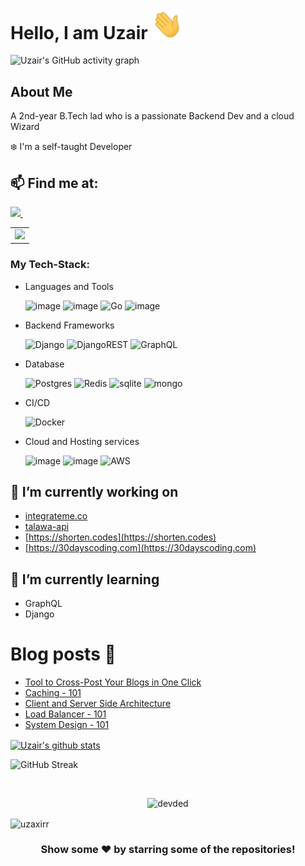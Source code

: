 # Hello, I am Uzair <img src="https://raw.githubusercontent.com/ABSphreak/ABSphreak/master/gifs/Hi.gif" width="50px">

![Uzair's GitHub activity graph](https://activity-graph.herokuapp.com/graph?username=uzaxirr&theme=react-dark&hide_border=true&area=true)



## About Me
A 2nd-year B.Tech lad who is a passionate Backend Dev and a cloud Wizard

❄️ I'm a self-taught Developer
## 📫 Find me at:

<table>
  <tr>
    <a href="https://www.linkedin.com/in/uzaxirr-9285261ba/">
    <img src="https://img.shields.io/badge/linkedin-%230077B5.svg?&style=for-the-badge&logo=linkedin&logoColor=white" />
  </a>&nbsp;&nbsp;
   <td><ahref="mailto:the.uzairali10@gmail.com"><img src="https://img.shields.io/badge/Gmail-D14836?style=for-the-badge&logo=gmail&logoColor=white"></a></td>
</table>

### My Tech-Stack:
* Languages and Tools

  ![image](https://img.shields.io/badge/C%2B%2B-00599C?style=for-the-badge&logo=c%2B%2B&logoColor=white)
  ![image](https://img.shields.io/badge/Python-14354C?style=for-the-badge&logo=python&logoColor=white)
  ![Go](https://img.shields.io/badge/go-%2300ADD8.svg?style=for-the-badge&logo=go&logoColor=white)
  ![image](https://img.shields.io/badge/JavaScript-F7DF1E?style=for-the-badge&logo=javascript&logoColor=black)


* Backend Frameworks

  ![Django](https://img.shields.io/badge/django-%23092E20.svg?style=for-the-badge&logo=django&logoColor=white)
  ![DjangoREST](https://img.shields.io/badge/DJANGO-REST-ff1709?style=for-the-badge&logo=django&logoColor=white&color=ff1709&labelColor=gray)
  ![GraphQL](https://img.shields.io/badge/-GraphQL-E10098?style=for-the-badge&logo=graphql&logoColor=white)



* Database

  ![Postgres](https://img.shields.io/badge/postgres-%23316192.svg?style=for-the-badge&logo=postgresql&logoColor=white)
  ![Redis](https://img.shields.io/badge/redis-%23DD0031.svg?style=for-the-badge&logo=redis&logoColor=white)
  ![sqlite](https://img.shields.io/badge/sqlite-%2307405e.svg?&style=for-the-badge&logo=sqlite&logoColor=white)
  ![mongo](https://img.shields.io/badge/MongoDB-4EA94B?style=for-the-badge&logo=mongodb&logoColor=white)


* CI/CD
  
  ![Docker](https://img.shields.io/badge/docker-%230db7ed.svg?style=for-the-badge&logo=docker&logoColor=white)


* Cloud and Hosting services

  ![image](https://img.shields.io/badge/Microsoft_Azure-0089D6?style=for-the-badge&logo=microsoft-azure&logoColor=white)
  ![image](https://img.shields.io/badge/Google_Cloud-4285F4?style=for-the-badge&logo=google-cloud&logoColor=white)
  <img alt="AWS" src="https://img.shields.io/badge/AWS%20-%23FF9900.svg?&style=for-the-badge&logo=amazon-aws&logoColor=white"/>


## 🔭 I’m currently working on
* [integrateme.co](https://github.com/integrateme-co/)
* [talawa-api](https://github.com/PalisadoesFoundation/talawa-api)
* [https://shorten.codes](https://shorten.codes)
* [https://30dayscoding.com](https://30dayscoding.com)

## 🌱 I’m currently learning

* GraphQL
* Django

# Blog posts 📝
<!-- BLOG-POST-LIST:START -->
- [Tool to Cross-Post Your Blogs in One Click](https://dev.to/uzaxirr/tool-to-cross-post-your-blogs-in-one-click-3n04)
- [Caching - 101](https://dev.to/uzaxirr/caching-101-3agp)
- [Client and Server Side Architecture](https://dev.to/uzaxirr/client-and-server-side-architecture-4i67)
- [Load Balancer - 101](https://dev.to/uzaxirr/load-balancer-101-4jl9)
- [System Design - 101](https://dev.to/uzaxirr/system-design-101-170o)
<!-- BLOG-POST-LIST:END -->


<a href="https://github.com/uzaxirr">
 <img align="center" src="https://github-readme-stats.vercel.app/api?username=uzaxirr&show_icons=true&theme=dark&line_height=27&title_color=2EDDD5&bg_color=000000&hide_border=1" alt="Uzair's github stats"/>
</a>

![GitHub Streak](https://github-readme-streak-stats.herokuapp.com?user=uzaxirr&theme=great-gatsby&hide_border=true&sideNums=2EDDD5&background=000000&ring=1CC6DD&border=DD2727&currStreakNum=2ACBDD)

<br>
<p align="center"> <img src="https://komarev.com/ghpvc/?username=uzaxirr" alt="devded" /> </p>

<p><img align="center" src="https://github-readme-stats.vercel.app/api/top-langs?username=uzaxirr&show_icons=true&locale=en&layout=compact&bg_color=000000&hide_border=1&title_color=2EDDD5"" alt="uzaxirr" /></p>

<div align="center">
  
### Show some ❤️ by starring some of the repositories!

</div>
